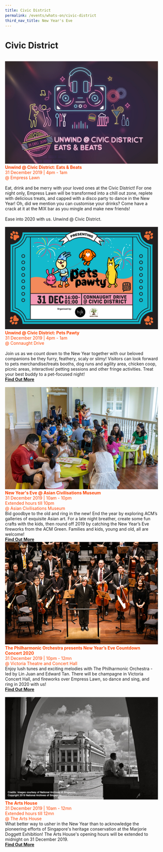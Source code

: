 ```yaml
---
title: Civic District
permalink: /events/whats-on/civic-district
third_nav_title: New Year's Eve
---
```


# Civic District

<br>
      <img src="/images/(CD)-eats-and-beats-kv-website.jpg">
      <font color="orangered"><b>Unwind @ Civic District: Eats & Beats</b></font>
      <font color="orangered"><br>31 December 2019 | 4pm - 1am</font>
      <font color="orangered"><br> @ Empress Lawn</font>
      <br>
      <br>Eat, drink and be merry with your loved ones at the Civic District! For one night only, Empress Lawn will be transformed into a chill out zone, replete with delicious treats, and capped with a disco party to dance in the New Year! Oh, did we mention you can customise your drinks? Come have a crack at it at the MIX bar as you mingle and make new friends!
      <br>
      <br>
Ease into 2020 with us. Unwind @ Civic District.
      <br>
      <br>
     <a href="https://instagram.com/petspawty?igshid=ldd4qvpivf4p"> <img src="/images/pets-pawty-kv.jpg" /></a>
      <font color="orangered"><b>Unwind @ Civic District: Pets Pawty</b></font>
      <font color="orangered"><br>31 December 2019 | 4pm - 1am</font>
      <font color="orangered"><br> @ Connaught Drive</font>
      <br>
      <br>Join us as we count down to the New Year together with our beloved companions be they furry, feathery, scaly or slimy! Visitors can look forward to pets merchandise/treats booths, dog runs and agility area, chicken coop, picnic areas, interactive/ petting sessions and other fringe activities. Treat your best buddy to a pet-focused night!
      <font color="orangered"><b><br><a href="https://instagram.com/petspawty?igshid=ldd4qvpivf4p">Find Out More</a></b></font>
      <br>
      <br>
     <a href="https://www.acm.org.sg/"> <img src="/images/CDAsianCivilisationsMuseum.jpg" /></a>
      <font color="orangered"><b>New Year's Eve @ Asian Civilisations Museum</b></font>
      <font color="orangered"><br>31 December 2019 | 10am - 10pm</font>
      <font color="orangered"><br> Extended hours till 10pm </font>
      <font color="orangered"><br> @ Asian Civilisations Museum </font>  
      <br>Bid goodbye to the old and ring in the new! End the year by exploring ACM’s galleries of exquisite Asian art. For a late night breather, create some fun crafts with the kids, then round off 2019 by catching the New Year’s Eve fireworks from the ACM Green. Families and kids, young and old, all are welcome!
      <font color="orangered"><b><br><a href="https://www.acm.org.sg/">Find Out More</a></b></font>
      <br>      
     <a href="https://www.sistic.com.sg/events/nye1219"> <img src="/images/CDVictoriaTheaterandConcert.jpg" /></a>
      <font color="orangered"><b>The Philharmonic Orchestra presents New Year’s Eve Countdown Concert 2020</b></font>
      <font color="orangered"><br>31 December 2019 | 10pm - 12mn</font>
      <font color="orangered"><br> @ Victoria Theatre and Concert Hall </font>  
      <br>Enjoy lush tunes and exciting melodies with The Philharmonic Orchestra - led by Lin Juan and Edward Tan. There will be champagne in Victoria Concert Hall, and fireworks over Empress Lawn, so dance and sing, and ring in 2020 with us!
      <font color="orangered"><b><br><a href="https://www.sistic.com.sg/events/nye1219">Find Out More</a></b></font>
      <br>
      <br>
     <a href="https://www.theartshouse.sg/whats-on/marjorie-doggett-exhibition"> <img src="/images/CDTheArtHouse.jpg" /></a>
      <font color="orangered"><b>The Arts House</b></font>
      <font color="orangered"><br>31 December 2019 | 10am - 12mn</font>
      <font color="orangered"><br> Extended hours till 12mn </font>
      <font color="orangered"><br> @ The Arts House </font>  
      <br>What better way to usher in the New Year than to acknowledge the pioneering efforts of Singapore's heritage conservation at the Marjorie Doggett Exhibition! The Arts House's opening hours will be extended to midnight on 31 December 2019.
      <font color="orangered"><b><br><a href="https://www.theartshouse.sg/whats-on/marjorie-doggett-exhibition">Find Out More</a></b></font>
      <br>
